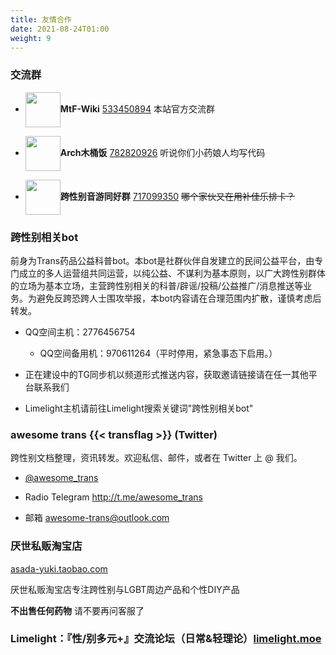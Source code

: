 ```yaml
---
title: 友情合作
date: 2021-08-24T01:00
weight: 9
---
```


### 交流群

- <img src="/new/mtf-wiki-square.svg" alt="" style="display: inline; height:4em;vertical-align: middle;">**MtF-Wiki** [533450894](https://jq.qq.com/?_wv=1027&k=Dhbm0jsr)
  本站官方交流群

- <img src="/images/arch_trans.png" alt="" style="display: inline; height:4em;vertical-align: middle;">**Arch木桶饭** [782820926](https://jq.qq.com/?_wv=1027&k=aVZipzyj)
  听说你们小药娘人均写代码

- <img src="/images/maimai-trans.png" alt="" style="display: inline; height:4em;vertical-align: middle;">**跨性别音游同好群** [717099350](https://jq.qq.com/?_wv=1027&k=byC0cbS4)
  ~~哪个家伙又在用补佳乐排卡？~~

### 跨性别相关bot

前身为Trans药品公益科普bot。本bot是社群伙伴自发建立的民间公益平台，由专门成立的多人运营组共同运营，以纯公益、不谋利为基本原则，以广大跨性别群体的立场为基本立场，主营跨性别相关的科普/辟谣/投稿/公益推广/消息推送等业务。为避免反跨恐跨人士围攻举报，本bot内容请在合理范围内扩散，谨慎考虑后转发。

-   QQ空间主机：2776456754
    -   QQ空间备用机：970611264（平时停用，紧急事态下启用。）

-   正在建设中的TG同步机以频道形式推送内容，获取邀请链接请在任一其他平台联系我们

-   Limelight主机请前往Limelight搜索关键词"跨性别相关bot"

### awesome trans {{< transflag >}} (Twitter)

跨性别文档整理，资讯转发。欢迎私信、邮件，或者在 Twitter 上 @ 我们。

-   [@awesome_trans](https://twitter.com/awesome_trans)

-   Radio Telegram <http://t.me/awesome_trans> 

-   邮箱 [awesome-trans@outlook.com](mailto:awesome-trans@outlook.com)

### 厌世私贩淘宝店

[asada-yuki.taobao.com](https://asada-yuki.taobao.com/)

厌世私贩淘宝店专注跨性别与LGBT周边产品和个性DIY产品

**不出售任何药物** 请不要再问客服了

### Limelight：『性/别多元+』交流论坛（日常&轻理论）[limelight.moe](limelight.moe)
